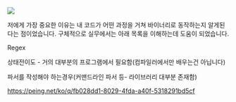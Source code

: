 <img src="https://s3.peing.net/t/uploads/item/eye_catch/1128954831/6baa6714.jpg">

저에게 가장 중요한 이유는 내 코드가 어떤 과정을 거쳐 바이너리로 동작하는지 알게된다는 점이었습니다. 구체적으로 실무에서는 아래 목록을 이해하는데 도움이 되었습니다.

Regex

상태전이도 - 거의 대부분의 프로그램에서 필요함(컴파일러에서만 배우는건 아닙니다)

파서를 작성해야 하는경우(커맨드라인 파서 등- 라이브러리 대부분 존재함)

https://peing.net/ko/q/fb028dd1-8029-4fda-a40f-5318291bd5cf

